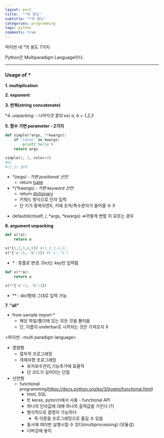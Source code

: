 ```yaml
---
layout: post
title:  "*의 용도"
subtitle: "*의 용도"
categories: programming
tags: python
comments: true
---
```


파이썬 내 *의 용도 7가지

Python은 Multiparadigm Language이다.

---


### Usage of *
**1. multiplication**

**2. exponent**

**3. 반복(string concatenate)**

**4. unpacking - 나머지것 할당 ex) a, *b = 1,2,3**

**5. 함수 가변 parameter - 2가지**

~~~python
def simple(*args, **kwargs):
    if 'color' in kwargs:
        print('hello')
    return args

simple(1, 2, color=3)
#hi
#(1,2) 출력
~~~

* **(*args) : 가변 positional 선언** 
  - return <u>tuple</u>
* **(\**kwargs) : 가변 keyword 선언**
  - return <u>dictionary</u>
  - 키워드 방식으로 인자 입력
  - 단 키가 중복되면X, 키에 숫자/특수문자가 들어올 수 X

- defaultdict(self, /, *args, *kwargs) =>어떻게 변할 지 모르는 경우

**6. argument unpacking**

~~~python
def x(*a):
    return a

x(*[1,2,3,4,5]) #(1,2,3,4,5)
x(*{'a':1, 'b':2}) #('a','b')
~~~

- \* : 튜플로 변경. Dict는 key만 입력됨

~~~python
def x(**a):
    return a

x(**{'a':1, 'b':2})
~~~

- \** : dict형태 그대로 입력 가능

**7. "all"**

- from sample import *
  - 해당 파일/폴더에 있는 모든 것을 불러옴
  - 단, 이름이 underbar로 시작되는 것은 가져오지 X

<파이썬 : multi paradigm language>

- 명령형
  - 절차적 프로그래밍
  - 객체지향 프로그래밍
    - 유지보수관리,기능추가에 효율적
    - 단 코드가 길어지는 단점
- 선언형
  - functional programming(https://docs.python.org/ko/3/howto/functional.html)
    - html, SQL
    - tf, keras, pytorch에서 사용 - functional API
    - 하나의 인자값에 대해 하나의 출력값을 가진다 (?)
    - 형식적으로 증명이 가능하다
      - 즉 이론을 프로그래밍으로 옮길 수 있음
    - 동시에 여러번 실행시킬 수 있다(multiprocessing) (모듈성)
    - 디버깅에 용이











